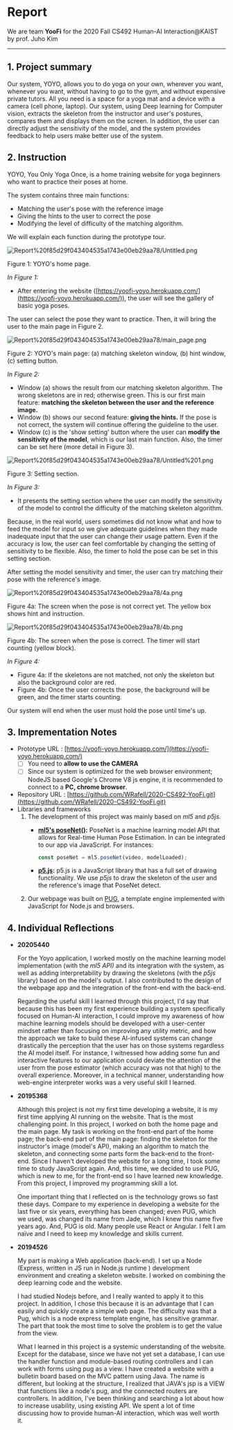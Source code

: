 # Report

We are team **YooFi** for the 2020 Fall CS492 Human-AI Interaction@KAIST by prof. Juho Kim

---

## 1. Project summary

Our system, YOYO, allows you to do yoga on your own, wherever you want, whenever you want, without having to go to the gym, and without expensive private tutors. All you need is a space for a yoga mat and a device with a camera (cell phone, laptop). Our system, using Deep learning for Computer vision, extracts the skeleton from the instructor and user's postures, compares them and displays them on the screen. In addition, the user can directly adjust the sensitivity of the model, and the system provides feedback to help users make better use of the system.

## 2. Instruction

YOYO, You Only Yoga Once, is a home training website for yoga beginners who want to practice their poses at home.

The system contains three main functions: 

- Matching the user's pose with the reference image
- Giving the hints to the user to correct the pose
- Modifying the level of difficulty of the matching algorithm.

We will explain each function during the prototype tour.

![Report%20f85d29f043404535a1743e00eb29aa78/Untitled.png](Report%20f85d29f043404535a1743e00eb29aa78/Untitled.png)

Figure 1: YOYO's home page.

*In Figure 1:*

- After entering the website ([https://yoofi-yoyo.herokuapp.com/](https://yoofi-yoyo.herokuapp.com/)), the user will see the gallery of basic yoga poses.

The user can select the pose they want to practice. Then, it will bring the user to the main page in Figure 2.

![Report%20f85d29f043404535a1743e00eb29aa78/main_page.png](Report%20f85d29f043404535a1743e00eb29aa78/main_page.png)

Figure 2: YOYO's main page: (a) matching skeleton window, (b) hint window, (c) setting button.

*In Figure 2:*

- Window (a) shows the result from our matching skeleton algorithm. The wrong skeletons are in red; otherwise green. This is our first main feature: **matching the skeleton between the user and the reference image.**
- Window (b) shows our second feature: **giving the hints.** If the pose is not correct, the system will continue offering the guideline to the user.
- Window (c) is the 'show setting' button where the user can **modify the sensitivity of the model**, which is our last main function. Also, the timer can be set here (more detail in Figure 3).

![Report%20f85d29f043404535a1743e00eb29aa78/Untitled%201.png](Report%20f85d29f043404535a1743e00eb29aa78/Untitled%201.png)

Figure 3: Setting section.

*In Figure 3:*

- It presents the setting section where the user can modify the sensitivity of the model to control the difficulty of the matching skeleton algorithm.

Because, in the real world, users sometimes did not know what and how to feed the model for input so we give adequate guidelines when they made inadequate input that the user can change their usage pattern. Even if the accuracy is low, the user can feel comfortable by changing the setting of sensitivity to be flexible. Also, the timer to hold the pose can be set in this setting section.

After setting the model sensitivity and timer, the user can try matching their pose with the reference's image. 

![Report%20f85d29f043404535a1743e00eb29aa78/4a.png](Report%20f85d29f043404535a1743e00eb29aa78/4a.png)

Figure 4a: The screen when the pose is not correct yet. The yellow box shows hint and instruction.

![Report%20f85d29f043404535a1743e00eb29aa78/4b.png](Report%20f85d29f043404535a1743e00eb29aa78/4b.png)

Figure 4b: The screen when the pose is correct. The timer will start counting (yellow block).

*In Figure 4:*

- Figure 4a: If the skeletons are not matched, not only the skeleton but also the background color are red.
- Figure 4b: Once the user corrects the pose, the background will be green, and the timer starts counting.

Our system will end when the user must hold the pose until time's up.

## 3. Imprementation Notes

- Prototype URL :  [https://yoofi-yoyo.herokuapp.com/](https://yoofi-yoyo.herokuapp.com/)
    - [ ]  You need to **allow to use the CAMERA**
    - [ ]  Since our system is optimized for the web browser environment; NodeJS based Google's Chrome V8 js engine, it is recommended to connect to a **PC, chrome browser**.
- Repository URL : [https://github.com/WRafell/2020-CS492-YooFi.git](https://github.com/WRafell/2020-CS492-YooFi.git)
- Libraries and frameworks
    1. The development of this project was mainly based on *ml5* and *p5js.*
        - **[ml5's poseNet()](https://ml5js.org/reference/api-PoseNet/):** PoseNet is a machine learning model API that allows for Real-time Human Pose Estimation. In can be integrated to our app via JavaScript. For instances:

            ```jsx
            const poseNet = ml5.poseNet(video, modelLoaded);
            ```

        - **[p5.js](https://p5js.org/):** p5.js is a JavaScript library that has a full set of drawing functionality. We use *p5js* to draw the skeleton of the user and the reference's image that PoseNet detect.
    2. Our webpage was built on [PUG](https://pugjs.org/api/getting-started.html), a template engine implemented with JavaScript for Node.js and browsers.

## 4. Individual Reflections

- **20205440**

    For the Yoyo application, I worked mostly on the machine learning model implementation (with the *ml5 API)* and its integration with the system, as well as adding interpretability by drawing the skeletons (with the *p5js* library) based on the model's output. I also contributed to the design of the webpage app and the integration of the front-end with the back-end.

    Regarding the useful skill I learned through this project, I'd say that because this has been my first experience building a system specifically focused on Human-AI interaction, I could improve my awareness of how machine learning models should be developed with a user-center mindset rather than focusing on improving any utility metric, and how the approach we take to build these AI-infused systems can change drastically the perception that the user has on those systems regardless the AI model itself. For instance, I witnessed how adding some fun and interactive features to our application could deviate the attention of the user from the pose estimator (which accuracy was not that high) to the overall experience. Moreover, in a technical manner, understanding how web-engine interpreter works was a very useful skill I learned.

- **20195368**

    Although this project is not my first time developing a website, it is my first time applying AI running on the website. That is the most challenging point. In this project, I worked on both the home page and the main page. My task is working on the front-end part of the home page; the back-end part of the main page: finding the skeleton for the instructor's image (model's API), making an algorithm to match the skeleton, and connecting some parts form the back-end to the front-end. Since I haven't developed the website for a long time, I took some time to study JavaScript again. And, this time, we decided to use PUG, which is new to me, for the front-end so I have learned new knowledge. From this project, I improved my programming skill a lot.

    One important thing that I reflected on is the technology grows so fast these days. Compare to my experience in developing a website for the last five or six years, everything has been changed; even PUG, which we used, was changed its name from Jade, which I knew this name five years ago. And, PUG is old. Many people use React or Angular. I felt I am naïve and I need to keep my knowledge and skills current.

- **20194526**

    My part is making a Web application (back-end). I set up a Node (Express, written in JS run in Node.js runtime ) development environment and creating a skeleton website. I worked on combining the deep learning code and the website.

    I had studied Nodejs before, and I really wanted to apply it to this project. In addition, I chose this because it is an advantage that I can easily and quickly create a simple web page. The difficulty was that a Pug, which is a node express template engine, has sensitive grammar. The part that took the most time to solve the problem is to get the value from the view.

    What I learned in this project is a systemic understanding of the website. Except for the database, since we have not yet set a database,  I can use the handler function and module-based routing controllers and I can work with forms using pug as a view. I have created a website with a bulletin board based on the MVC pattern using Java. The name is different, but looking at the structure, I realized that JAVA's jsp is a VIEW that functions like a node's pug, and the connected routers are controllers. In addition, I've been thinking and searching a lot about how to increase usability, using existing API. We spent a lot of time discussing how to provide human-AI interaction, which was well worth it.